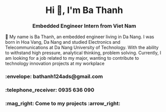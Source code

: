 <h1 align="center">Hi 👋, I'm Ba Thanh</h1>
<h3 align="center">Embedded Engineer Intern from Viet Nam</h3>

🔭 My name is Ba Thanh, an embedded engineer living in Da Nang. I was born in Hoa Vang, Da Nang and studied Electronics and Telecommunications at Da Nang University of Technology. With the ability to withstand high pressure, analytical thinking, problem solving. Currently, I am looking for a job related to my major, wanting to contribute to technology innovation projects at my workplace

<h3 align="left">:envelope: bathanh124ads@gmail.com</h3>
<h3 align="left">:telephone_receiver: 0935 636 090</h3>
<h3 align="left">:mag_right: Come to my projects  :arrow_right: </h3>
